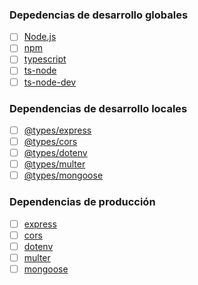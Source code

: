 ### Depedencias de desarrollo globales
- [ ] [Node.js](https://nodejs.org/en/)
- [ ] [npm](https://www.npmjs.com/)
- [ ] [typescript](https://www.typescriptlang.org/)
- [ ] [ts-node](https://www.npmjs.com/package/ts-node)
- [ ] [ts-node-dev](https://www.npmjs.com/package/ts-node-dev)

### Dependencias de desarrollo locales
- [ ] [@types/express](https://www.npmjs.com/package/@types/express)
- [ ] [@types/cors](https://www.npmjs.com/package/@types/cors)
- [ ] [@types/dotenv](https://www.npmjs.com/package/@types/dotenv)
- [ ] [@types/multer](https://www.npmjs.com/package/@types/multer)
- [ ] [@types/mongoose](https://www.npmjs.com/package/@types/mongoose)

### Dependencias de producción
- [ ] [express](https://expressjs.com/)
- [ ] [cors](https://www.npmjs.com/package/cors)
- [ ] [dotenv](https://www.npmjs.com/package/dotenv)
- [ ] [multer](https://www.npmjs.com/package/multer)
- [ ] [mongoose](https://mongoosejs.com/)